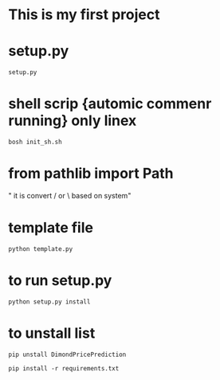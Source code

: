 # This is my first project

# setup.py
```
setup.py
 ```
# shell scrip {automic commenr running} only linex
```
bosh init_sh.sh
```
# from pathlib import Path
" it is convert / or \  based on system"

# template file
```
python template.py
```

# to run setup.py
```
python setup.py install
```

# to unstall list 
```
pip unstall DimondPricePrediction
```
```
pip install -r requirements.txt
```
